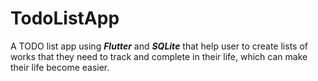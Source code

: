 # TodoListApp

A TODO list app using _**Flutter**_ and _**SQLite**_ that help user to create lists of works that they need to track and complete in their life, which can make their life become easier.
